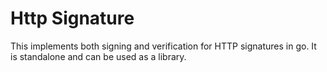 # Http Signature

This implements both signing and verification for HTTP signatures in go.
It is standalone and can be used as a library.
